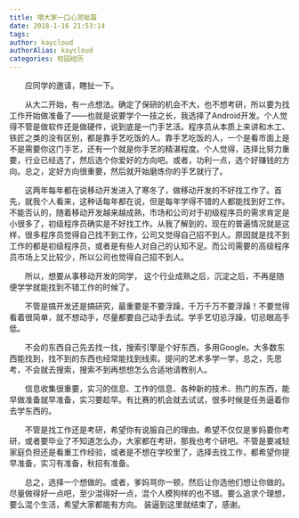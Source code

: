 ```yaml
---
title: 喂大家一口心灵砒霜
date: 2018-1-16 21:53:14
tags:
author: kaycloud
authorAlias: kaycloud
categories: 校园经历
---
```

&emsp;&emsp;应同学的邀请，瞎扯一下。
 
&emsp;&emsp;从大二开始，有一点想法。确定了保研的机会不大，也不想考研，所以要为找工作开始做准备了——也就是说要学个一技之长，我选择了Android开发。个人觉得不管是做软件还是做硬件，说到底是一门手艺活。程序员从本质上来讲和木工、铁匠之类的没有区别，都是靠手艺吃饭的人。靠手艺吃饭的人，一个是看市面上是不是需要你这门手艺，还有一个就是你手艺的精湛程度。个人觉得，选择比努力重要，行业已经选了，然后选个你爱好的方向吧。或者，功利一点，选个好赚钱的方向。总之，定好方向很重要，然后就开始磨炼你的手艺就行了。
 
&emsp;&emsp;这两年每年都在说移动开发进入了寒冬了，做移动开发的不好找工作了。首先，就我个人看来，这种话每年都在说，但是每年学得不错的人都能找到好工作。不能否认的，随着移动开发越来越成熟，市场和公司对于初级程序员的需求肯定是小很多了，初级程序员确实是不好找工作。从我了解到的，现在的普遍情况就是这样，很多程序员觉得自己找不到工作，公司又觉得自己招不到人。原因就是找不到工作的都是初级程序员，或者是有些人对自己的认知不足。而公司需要的高级程序员市场上又比较少，所以公司也觉得自己招不到人。
 
&emsp;&emsp;所以，想要从事移动开发的同学， 这个行业成熟之后，沉淀之后，不再是随便学学就能找到不错工作的时候了。
 
&emsp;&emsp;不管是搞开发还是搞研究，最重要是不要浮躁，千万千万不要浮躁！不要觉得看着很简单，就不想动手，尽量都要自己动手去试。学手艺切忌浮躁，切忌眼高手低。
 
&emsp;&emsp;不会的东西自己先去找一找，搜索引擎是个好东西，多用Google。大多数东西能找到，找不到的东西也经常能找到线索。提问的艺术多学一学，总之，先思考，不会就去搜索，搜索不到再想想怎么合适地请教别人。
 
&emsp;&emsp;信息收集很重要，实习的信息、工作的信息、各种新的技术、热门的东西，能早做准备就早准备，实习要趁早。有比赛的机会就去试试，很多时候是任务逼着你去学东西的。
 
&emsp;&emsp;不管是找工作还是考研，希望你有说服自己的理由。希望不仅仅是爹妈要你考研，或者要毕业了不知道怎么办，大家都在考研，那我也考个研吧。不管是要减轻家庭负担还是看重工作经验，或者是不想在学校里了，选择去找工作，都希望你提早准备，实习有准备，秋招有准备。
 
&emsp;&emsp;总之，选择一个想做的。或者，爹妈骂你一顿，然后让你选他们想让你做的。尽量做得好一点吧，至少混得好一点，混个人模狗样的也不错。要么追求个理想，要么混个生活，希望大家都能有方向。
装逼到这里就结束了，感谢。